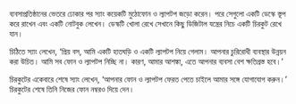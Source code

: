 ব্যবসাপ্রতিষ্ঠানের ভেতরে ঢোকার পর স্যাং কয়েকটি মুঠোফোন ও ল্যাপটপ জড়ো করেন। পরে সেগুলো একটি ডেস্কে স্তূপ করে রাখেন এবং একটি নোটবুক লেখেন। ডেস্কটি খোলা রেখে সেখানে কিছু ডিজিটাল যন্ত্রের নিচে একটি চিরকুট রেখে যান।

চিঠিতে স্যাং লেখেন, ‘প্রিয় বস, আমি একটি হাতঘড়ি ও একটি ল্যাপটপ নিয়ে গেলাম। আপনার চুরিরোধী ব্যবস্থার উন্নয়ন করা উচিত। আমি সব ফোন ও ল্যাপটপ নিচ্ছি না। কারণ, আমার আশঙ্কা, এতে আপনার ব্যবসা বেশ ক্ষতিগ্রস্ত হবে।’

চিরকুটের একেবারে শেষে স্যাং লেখেন, ‘আপনার ফোন ও ল্যাপটপ ফেরত পেতে চাইলে আমার সঙ্গে যোগাযোগ করুন।’ চিরকুটের শেষে তিনি নিজের ফোন নম্বরও দিয়ে দেন।

